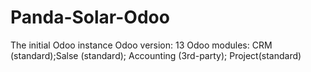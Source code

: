 # Panda-Solar-Odoo
The initial Odoo instance 
Odoo version: 13
Odoo modules: CRM (standard);Salse (standard); Accounting (3rd-party); Project(standard)
